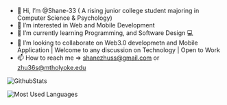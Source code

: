 - 👋 Hi, I’m @Shane-33 ( A rising junior college student majoring in Computer Science & Psychology) 
- 👀 I’m interested in Web and Mobile Development
- 🌱 I’m currently learning Programming, and Software Design  💻
- 💞️ I’m looking to collaborate on Web3.0 developmetn and Mobile Application | Welcome to any discussion on Technology | Open to Work
- 📫 How to reach me => shanezhuss@gmail.com or zhu36s@mtholyoke.edu

<!---
Shane-33/Shane-33 is a ✨ special ✨ repository because its `README.md` (this file) appears on your GitHub profile.
You can click the Preview link to take a look at your changes.
--->


![GithubStats](https://github-readme-stats.vercel.app/api?username=Shane-33&show_icons=true&theme=dark&count_private=true)

![Most Used Languages](https://github-readme-stats.vercel.app/api/top-langs/?username=Shane-33&theme=dark&layout=compact)

